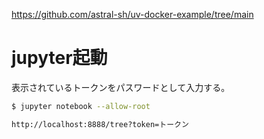 https://github.com/astral-sh/uv-docker-example/tree/main

# jupyter起動
表示されているトークンをパスワードとして入力する。
```bash
$ jupyter notebook --allow-root

http://localhost:8888/tree?token=トークン
```
